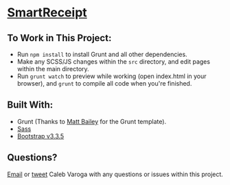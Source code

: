 # [SmartReceipt](http://www.receipt.com)

## To Work in This Project:

* Run `npm install` to install Grunt and all other dependencies.
* Make any SCSS/JS changes within the `src` directory, and edit pages within the main directory.
* Run `grunt watch` to preview while working (open index.html in your browser), and `grunt` to compile all code when you're finished.

## Built With:

* Grunt (Thanks to [Matt Bailey](http://mattbailey.io/a-beginners-guide-to-grunt-redux/) for the Grunt template).
* [Sass](http://sass-lang.com/)
* [Bootstrap v3.3.5](http://getbootstrap.com/)

## Questions?

[Email](mailto:caleb.varoga@mobivity.com) or [tweet](http://www.twitter.com/calebvaroga) Caleb Varoga with any questions or issues within this project. 